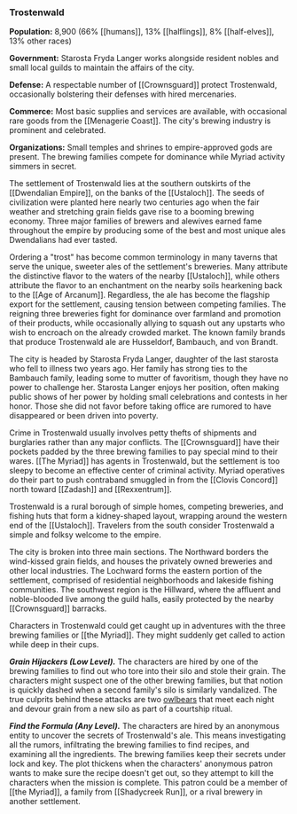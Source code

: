 ### Trostenwald

**Population:** 8,900 (66% [[humans]], 13% [[halflings]], 8% [[half-elves]], 13% other races)

**Government:** Starosta Fryda Langer works alongside resident nobles and small local guilds to maintain the affairs of the city.

**Defense:** A respectable number of [[Crownsguard]] protect Trostenwald, occasionally bolstering their defenses with hired mercenaries.

**Commerce:** Most basic supplies and services are available, with occasional rare goods from the [[Menagerie Coast]]. The city's brewing industry is prominent and celebrated.

**Organizations:** Small temples and shrines to empire-approved gods are present. The brewing families compete for dominance while Myriad activity simmers in secret.

The settlement of Trostenwald lies at the southern outskirts of the [[Dwendalian Empire]], on the banks of the [[Ustaloch]]. The seeds of civilization were planted here nearly two centuries ago when the fair weather and stretching grain fields gave rise to a booming brewing economy. Three major families of brewers and alewives earned fame throughout the empire by producing some of the best and most unique ales Dwendalians had ever tasted.

Ordering a "trost" has become common terminology in many taverns that serve the unique, sweeter ales of the settlement's breweries. Many attribute the distinctive flavor to the waters of the nearby [[Ustaloch]], while others attribute the flavor to an enchantment on the nearby soils hearkening back to the [[Age of Arcanum]]. Regardless, the ale has become the flagship export for the settlement, causing tension between competing families. The reigning three breweries fight for dominance over farmland and promotion of their products, while occasionally allying to squash out any upstarts who wish to encroach on the already crowded market. The known family brands that produce Trostenwald ale are Husseldorf, Bambauch, and von Brandt.

The city is headed by Starosta Fryda Langer, daughter of the last starosta who fell to illness two years ago. Her family has strong ties to the Bambauch family, leading some to mutter of favoritism, though they have no power to challenge her. Starosta Langer enjoys her position, often making public shows of her power by holding small celebrations and contests in her honor. Those she did not favor before taking office are rumored to have disappeared or been driven into poverty.

Crime in Trostenwald usually involves petty thefts of shipments and burglaries rather than any major conflicts. The [[Crownsguard]] have their pockets padded by the three brewing families to pay special mind to their wares. [[The Myriad]] has agents in Trostenwald, but the settlement is too sleepy to become an effective center of criminal activity. Myriad operatives do their part to push contraband smuggled in from the [[Clovis Concord]] north toward [[Zadash]] and [[Rexxentrum]].

Trostenwald is a rural borough of simple homes, competing breweries, and fishing huts that form a kidney-shaped layout, wrapping around the western end of the [[Ustaloch]]. Travelers from the south consider Trostenwald a simple and folksy welcome to the empire.

The city is broken into three main sections. The Northward borders the wind-kissed grain fields, and houses the privately owned breweries and other local industries. The Lochward forms the eastern portion of the settlement, comprised of residential neighborhoods and lakeside fishing communities. The southwest region is the Hillward, where the affluent and noble-blooded live among the guild halls, easily protected by the nearby [[Crownsguard]] barracks.

Characters in Trostenwald could get caught up in adventures with the three brewing families or [[the Myriad]]. They might suddenly get called to action while deep in their cups.

_**Grain Hijackers (Low Level).**_ The characters are hired by one of the brewing families to find out who tore into their silo and stole their grain. The characters might suspect one of the other brewing families, but that notion is quickly dashed when a second family's silo is similarly vandalized. The true culprits behind these attacks are two [owlbears](https://www.dndbeyond.com/monsters/owlbear) that meet each night and devour grain from a new silo as part of a courtship ritual.

_**Find the Formula (Any Level).**_ The characters are hired by an anonymous entity to uncover the secrets of Trostenwald's ale. This means investigating all the rumors, infiltrating the brewing families to find recipes, and examining all the ingredients. The brewing families keep their secrets under lock and key. The plot thickens when the characters' anonymous patron wants to make sure the recipe doesn't get out, so they attempt to kill the characters when the mission is complete. This patron could be a member of [[the Myriad]], a family from [[Shadycreek Run]], or a rival brewery in another settlement.